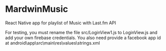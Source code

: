 # MardwinMusic
React Native app for playlist of Music with Last.fm API

For testing, you must rename the file src/LoginView1.js to LoginView.js and add your own firebase credentials.
You also need provide a facebook app id at android\app\src\main\res\values\strings.xml
